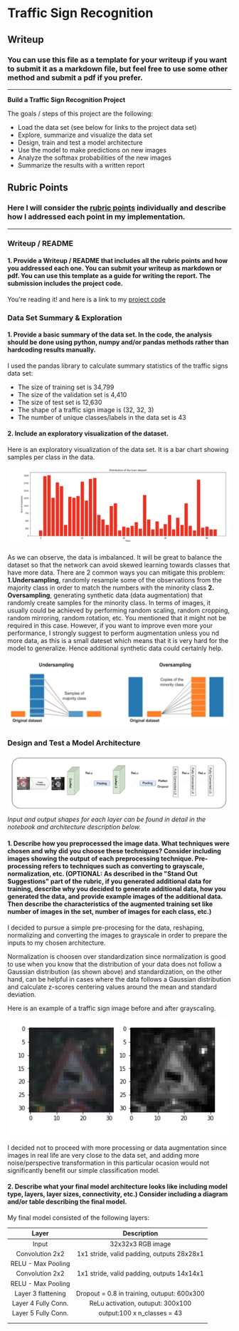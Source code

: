 # **Traffic Sign Recognition** 

## Writeup

### You can use this file as a template for your writeup if you want to submit it as a markdown file, but feel free to use some other method and submit a pdf if you prefer.

---

**Build a Traffic Sign Recognition Project**

The goals / steps of this project are the following:
* Load the data set (see below for links to the project data set)
* Explore, summarize and visualize the data set
* Design, train and test a model architecture
* Use the model to make predictions on new images
* Analyze the softmax probabilities of the new images
* Summarize the results with a written report


[//]: # (Image References)

[image1]: ./examples/visualization.png "Visualization"
[image2]: ./examples/grayscale.png "Grayscaling"
[image3]: ./examples/epochs.png "Model training exploration"
[image4]: ./examples/probabilities.png "Traffic Signs probabilities"
[image5]: ./examples/visualizingNN.png "Visualizing Neural Network"
[image6]: ./examples/data.png "Data conclusion"
[image7]: ./examples/architecture.png "Model Architecture"


## Rubric Points
### Here I will consider the [rubric points](https://review.udacity.com/#!/rubrics/481/view) individually and describe how I addressed each point in my implementation.  

---
### Writeup / README

#### 1. Provide a Writeup / README that includes all the rubric points and how you addressed each one. You can submit your writeup as markdown or pdf. You can use this template as a guide for writing the report. The submission includes the project code.

You're reading it! and here is a link to my [project code](https://github.com/rcgonzsv/Traffic-Sign-Classifier-Project/blob/master/Traffic_Sign_Classifier.ipynb)

### Data Set Summary & Exploration

#### 1. Provide a basic summary of the data set. In the code, the analysis should be done using python, numpy and/or pandas methods rather than hardcoding results manually.

I used the pandas library to calculate summary statistics of the traffic
signs data set:

* The size of training set is 34,799
* The size of the validation set is 4,410
* The size of test set is 12,630
* The shape of a traffic sign image is (32, 32, 3)
* The number of unique classes/labels in the data set is 43

#### 2. Include an exploratory visualization of the dataset.

Here is an exploratory visualization of the data set. It is a bar chart showing samples per class in the data.

![alt text][image1]

As we can observe, the data is imbalanced. It will be great to balance the dataset so that the network can avoid skewed learning towards classes that have more data. There are 2 common ways you can mitigate this problem:
**1.Undersampling**, randomly resample some of the observations from the majority class in order to match the numbers with the minority class
**2. Oversampling**, generating synthetic data (data augmentation) that randomly create samples for the minority class. In terms of images, it usually could be achieved by performing random scaling, random cropping, random mirroring, random rotation, etc. You mentioned that it might not be required in this case. However, if you want to improve even more your performance, I strongly suggest to perform augmentation unless you  nd more data, as this is a small dateset which means that it is very hard for the model to generalize. Hence additional synthetic data could certainly help.

![alt text][image6]

### Design and Test a Model Architecture

![alt text][image7]
*Input and output shapes for each layer can be found in detail in the notebook and architecture description below.*

#### 1. Describe how you preprocessed the image data. What techniques were chosen and why did you choose these techniques? Consider including images showing the output of each preprocessing technique. Pre-processing refers to techniques such as converting to grayscale, normalization, etc. (OPTIONAL: As described in the "Stand Out Suggestions" part of the rubric, if you generated additional data for training, describe why you decided to generate additional data, how you generated the data, and provide example images of the additional data. Then describe the characteristics of the augmented training set like number of images in the set, number of images for each class, etc.)

I decided to pursue a simple pre-procesing for the data, reshaping, normalizing and converting the images to grayscale in order to prepare the inputs to my chosen architecture.

Normalization is choosen over standardization since normalization is good to use when you know that the distribution of your data does not follow a Gaussian distribution (as shown above) and standardization, on the other hand, can be helpful in cases where the data follows a Gaussian distribution and calculate z-scores centering values around the mean and standard deviation.

Here is an example of a traffic sign image before and after grayscaling.

![alt text][image2]

I decided not to proceed with more processing or data augmentation since images in real life are very close to the data set, and adding more noise/perspective transformation in this particular ocasion would not significantly benefit our simple classification model.


#### 2. Describe what your final model architecture looks like including model type, layers, layer sizes, connectivity, etc.) Consider including a diagram and/or table describing the final model.

My final model consisted of the following layers:

| Layer         		|     Description	        					| 
|:---------------------:|:---------------------------------------------:| 
| Input         		| 32x32x3 RGB image   							| 
| Convolution 2x2    	| 1x1 stride, valid padding, outputs 28x28x1  	|
| RELU - Max Pooling	|												|
| Convolution 2x2    	| 1x1 stride, valid padding, outputs 14x14x1  	|
| RELU - Max Pooling	|												|
| Layer 3  flattening   | Dropout = 0.8 in training, outuput: 600x300  	|
| Layer 4 Fully Conn.   | ReLu activation,           outuput: 300x100  	|
| Layer 5 Fully Conn.   | output:100 x n_classes = 43        			|
|						|												|
|						|												|
 


